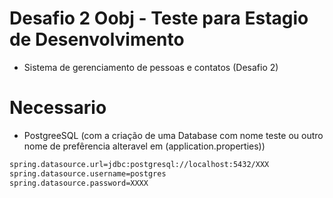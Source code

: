 # Desafio 2 Oobj - Teste para Estagio de Desenvolvimento


- Sistema de gerenciamento de pessoas e contatos (Desafio 2)
# Necessario
  - PostgreeSQL (com a criação de uma Database com nome teste ou outro nome de prefêrencia alteravel em (application.properties))
  ```sh
 spring.datasource.url=jdbc:postgresql://localhost:5432/XXX
spring.datasource.username=postgres
spring.datasource.password=XXXX
  ```
